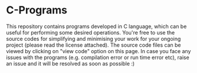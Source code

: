 # C-Programs
This repository contains programs developed in C language, which can be useful for performing some desired operations. 
You're free to use the source codes for simplifying and minimising your work for your ongoing project (please read the license attached).
The source code files can be viewed by clicking on "view code" option on this page. In case you face any issues with the programs (e.g. compilation error or run time error etc), raise an issue and it will be resolved as soon as possible :)
